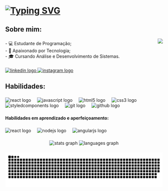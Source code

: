 
###

<h1 align="left">
  <a href="https://git.io/typing-svg"><img src="https://readme-typing-svg.herokuapp.com?font=lobster&weight=900&size=35&duration=4000&pause=300&color=57A4FC&center=falso&vCenter=falso&repeat=verdadeiro&random=falso&width=435&lines=%F0%9F%91%8B+Ol%C3%A1%2C+eu+sou+o+Tiago+;Seja+bem+vindo(a)!" alt="Typing SVG" /></a>
</h1>

###

<h2 align="left">Sobre mim:</h2>
<img align="right" height="180" src="https://i.pinimg.com/originals/21/11/61/21116158daaeb1459b4ec0758505e1ad.gif"  />

###

<p align="left">- 💻 Estudante de Programação;<br>- 🌱 Apaixonado por Tecnologia;<br>- 🎓 Cursando Análise e Desenvolvimento de Sistemas.</p>

###

<div align="left">
  <a href="https://www.linkedin.com/in/tiagootome/" target="_blank">
    <img src="https://raw.githubusercontent.com/maurodesouza/profile-readme-generator/master/src/assets/icons/social/linkedin/default.svg" width="52" height="40" alt="linkedin logo"  />
  </a>
  <a href="https://www.instagram.com/tiagootome" target="_blank">
    <img src="https://raw.githubusercontent.com/maurodesouza/profile-readme-generator/master/src/assets/icons/social/instagram/default.svg" width="52" height="40" alt="instagram logo"  />
  </a>
</div>

###

<h2 align="left">Habilidades:</h2>

###

<div align="left">
  <img src="https://skillicons.dev/icons?i=react" height="40" alt="react logo"  />
  <img width="12" />
  <img src="https://skillicons.dev/icons?i=js" height="40" alt="javascript logo"  />
  <img width="12" />
  <img src="https://skillicons.dev/icons?i=html" height="40" alt="html5 logo"  />
  <img width="12" />
  <img src="https://skillicons.dev/icons?i=css" height="40" alt="css3 logo"  />
  <img width="12" />
  <img src="https://skillicons.dev/icons?i=styledcomponents" height="40" alt="styledcomponents logo"  />
  <img width="12" />
  <img src="https://skillicons.dev/icons?i=git" height="40" alt="git logo"  />
  <img width="12" />
  <img src="https://skillicons.dev/icons?i=github" height="40" alt="github logo"  />
</div>

###

<h4 align="left">Habilidades em aprendizado e aperfeiçoamento:</h4>

###

<div align="left">
  <img src="https://skillicons.dev/icons?i=react" height="40" alt="react logo"  />
  <img width="12" />
  <img src="https://skillicons.dev/icons?i=nodejs" height="40" alt="nodejs logo"  />
  <img width="12" />
  <img src="https://skillicons.dev/icons?i=angular" height="40" alt="angularjs logo"  />
</div>

###

<div align="center">
  <img src="https://github-readme-stats.vercel.app/api?username=tiagoolima&hide_title=false&hide_rank=false&show_icons=true&include_all_commits=true&count_private=true&disable_animations=false&theme=github_dark&locale=pt-br&hide_border=false&order=1" height="150" alt="stats graph"  />
  <img src="https://github-readme-stats.vercel.app/api/top-langs?username=tiagoolima&locale=pt-br&hide_title=false&layout=compact&card_width=320&langs_count=5&theme=github_dark&hide_border=false&order=2" height="150" alt="languages graph"  />
</div>

###

![snake gif](https://github.com/tiagoolima/tiagoolima/blob/output/github-contribution-grid-snake.svg)

###
